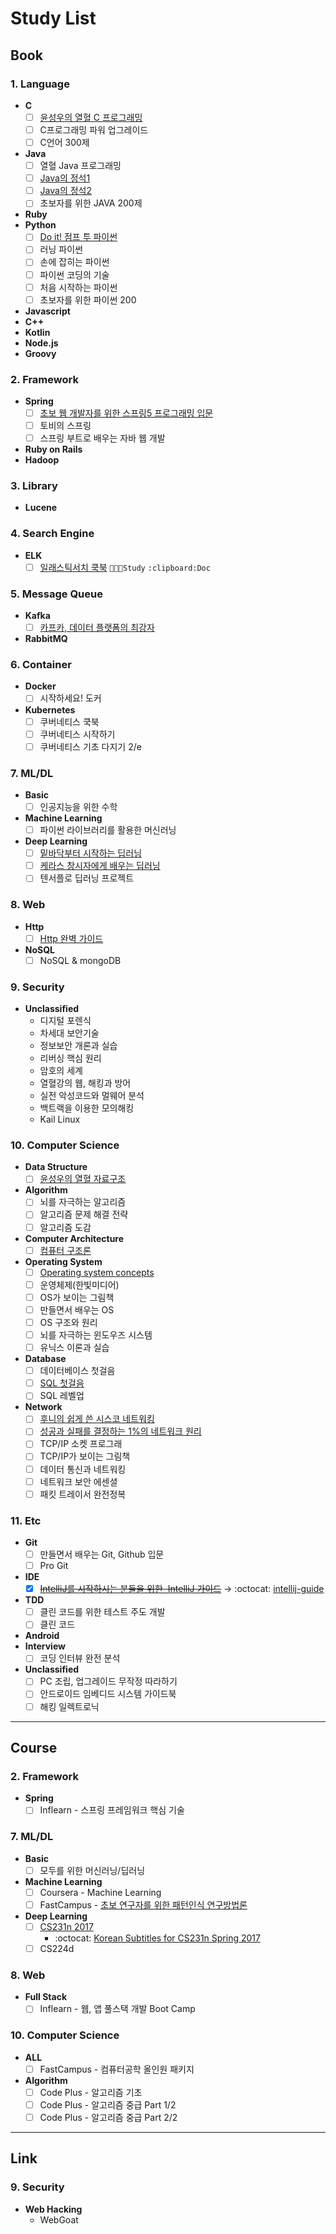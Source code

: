 # Study List

## Book
### 1. Language
- **C**
    - [ ] [윤성우의 열혈 C 프로그래밍](https://book.naver.com/bookdb/book_detail.nhn?bid=6393451)
    - [ ] C프로그래밍 파워 업그레이드
    - [ ] C언어 300제
- **Java**
    - [ ] 열혈 Java 프로그래밍
    - [ ] [Java의 정석1](https://book.naver.com/bookdb/book_detail.nhn?bid=10191151)
    - [ ] [Java의 정석2](https://book.naver.com/bookdb/book_detail.nhn?bid=10191151)
    - [ ] 초보자를 위한 JAVA 200제
- **Ruby**
- **Python**
    - [ ] [Do it! 점프 투 파이썬](https://book.naver.com/bookdb/book_detail.nhn?bid=10290989)
    - [ ] 러닝 파이썬
    - [ ] 손에 잡히는 파이썬
    - [ ] 파이썬 코딩의 기술
    - [ ] 처음 시작하는 파이썬
    - [ ] 초보자를 위한 파이썬 200
- **Javascript**
- **C++**
- **Kotlin**
- **Node.js**
- **Groovy**

### 2. Framework
- **Spring**
    - [ ] [초보 웹 개발자를 위한 스프링5 프로그래밍 입문](https://book.naver.com/bookdb/book_detail.nhn?bid=13786861)
    - [ ] 토비의 스프링
    - [ ] 스프링 부트로 배우는 자바 웹 개발
- **Ruby on Rails**
- **Hadoop**

### 3. Library
- **Lucene**

### 4. Search Engine
- **ELK**
    - [ ] [일래스틱서치 쿡북](https://book.naver.com/bookdb/book_detail.nhn?bid=14467849) `👩🏻‍💻Study` `:clipboard:Doc`

### 5. Message Queue
- **Kafka**
    - [ ] [카프카, 데이터 플랫폼의 최강자](https://book.naver.com/bookdb/book_detail.nhn?bid=13540082)
- **RabbitMQ**

### 6. Container
- **Docker**
    - [ ] 시작하세요! 도커
- **Kubernetes**
    - [ ] 쿠버네티스 쿡북
    - [ ] 쿠버네티스 시작하기
    - [ ] 쿠버네티스 기초 다지기 2/e

### 7. ML/DL
- **Basic**
    - [ ] 인공지능을 위한 수학
- **Machine Learning**
    - [ ] 파이썬 라이브러리를 활용한 머신러닝
- **Deep Learning**
    - [ ] [밑바닥부터 시작하는 딥러닝](http://www.hanbit.co.kr/store/books/look.php?p_code=B8475831198)
    - [ ] [케라스 창시자에게 배우는 딥러닝](https://book.naver.com/bookdb/book_detail.nhn?bid=14069088)
    - [ ] 텐서플로 딥러닝 프로젝트

### 8. Web
- **Http**
    - [ ] [Http 완벽 가이드](https://book.naver.com/bookdb/book_detail.nhn?bid=8509980)
- **NoSQL**
    - [ ] NoSQL & mongoDB

### 9. Security
- **Unclassified**
    - 디지털 포렌식
    - 차세대 보안기술
    - 정보보안 개론과 실습
    - 리버싱 핵심 원리
    - 암호의 세계
    - 열혈강의 웹, 해킹과 방어
    - 실전 악성코드와 멀웨어 분석
    - 백트랙을 이용한 모의해킹
    - Kail Linux
    

### 10. Computer Science
- **Data Structure**
    - [ ] [윤성우의 열혈 자료구조](https://book.naver.com/bookdb/book_detail.nhn?bid=6809127)
- **Algorithm**
    - [ ] 뇌를 자극하는 알고리즘
    - [ ] 알고리즘 문제 해결 전략
    - [ ] 알고리즘 도감
- **Computer Architecture**
    - [ ] [컴퓨터 구조론](https://book.naver.com/bookdb/book_detail.nhn?bid=14571753)
- **Operating System**
    - [ ] [Operating system concepts](https://book.naver.com/bookdb/book_detail.nhn?bid=7157028)
    - [ ] 운영체제(한빛미디어)
    - [ ] OS가 보이는 그림책
    - [ ] 만들면서 배우는 OS
    - [ ] OS 구조와 원리
    - [ ] 뇌를 자극하는 윈도우즈 시스템
    - [ ] 유닉스 이론과 실습
- **Database**
    - [ ] 데이터베이스 첫걸음
    - [ ] [SQL 첫걸음](https://book.naver.com/bookdb/book_detail.nhn?bid=9738902)
    - [ ] SQL 레벨업
- **Network**
    - [ ] [후니의 쉽게 쓴 시스코 네트워킹](https://book.naver.com/bookdb/book_detail.nhn?bid=6362529)
    - [ ] [성공과 실패를 결정하는 1%의 네트워크 원리](https://book.naver.com/bookdb/book_detail.nhn?bid=13920339)
    - [ ] TCP/IP 소켓 프로그래
    - [ ] TCP/IP가 보이는 그림책
    - [ ] 데이터 통신과 네트워킹
    - [ ] 네트워크 보안 에센셜
    - [ ] 패킷 트레이서 완전정복

### 11. Etc
- **Git**
    - [ ] 만들면서 배우는 Git, Github 입문
    - [ ] Pro Git
- **IDE**
    - [x] ~~[IntelliJ를 시작하시는 분들을 위한  IntelliJ 가이드](https://www.inflearn.com/course/intellij-guide/)~~ → :octocat: [intellij-guide](https://github.com/tmfdk333/intellij-guide)
- **TDD**
    - [ ] 클린 코드를 위한 테스트 주도 개발
    - [ ] 클린 코드
- **Android**
- **Interview**
    - [ ] 코딩 인터뷰 완전 분석 
- **Unclassified**
    - [ ] PC 조립, 업그레이드 무작정 따라하기
    - [ ] 안드로이드 임베디드 시스템 가이드북
    - [ ] 해킹 일렉트로닉 

---

## Course

### 2. Framework
- **Spring**
    - [ ] Inflearn - 스프링 프레임워크 핵심 기술

### 7. ML/DL
- **Basic**
    - [ ] 모두를 위한 머신러닝/딥러닝
- **Machine Learning**
    - [ ] Coursera - Machine Learning
    - [ ] FastCampus - [초보 연구자를 위한 패턴인식 연구방법론](https://www.fastcampus.co.kr/data_camp_pattern/)
- **Deep Learning**
    - [ ] [CS231n 2017](http://cs231n.stanford.edu/2017/)
        - :octocat: [Korean Subtitles for CS231n Spring 2017](https://github.com/insurgent92/CS231N_17_KOR_SUB?fbclid=IwAR3oZwTjNY8S0gFTOl0qeGbbH7O4Y3XPD2XsTI3c5YEFa4ougLvJWzrHdkU)
    - [ ] CS224d

### 8. Web
- **Full Stack**
    - [ ] Inflearn - 웹, 앱 풀스택 개발 Boot Camp

### 10. Computer Science
- **ALL**
    - [ ] FastCampus - 컴퓨터공학 올인원 패키지
- **Algorithm**
    - [ ] Code Plus - 알고리즘 기초
    - [ ] Code Plus - 알고리즘 중급 Part 1/2
    - [ ] Code Plus - 알고리즘 중급 Part 2/2

---

## Link

### 9. Security
- **Web Hacking**
     - WebGoat